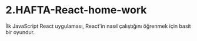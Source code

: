 # 2.HAFTA-React-home-work
İlk JavaScript React uygulaması, React'in nasıl çalıştığını öğrenmek için basit bir oyundur.
